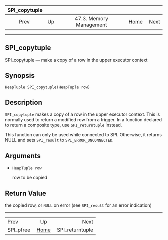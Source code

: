<!--?xml version="1.0" encoding="UTF-8" standalone="no"?-->

|              SPI\_copytuple             |                                                 |                         |                                                       |                                                     |
| :-------------------------------------: | :---------------------------------------------- | :---------------------: | ----------------------------------------------------: | --------------------------------------------------: |
| [Prev](spi-spi-pfree.html "SPI_pfree")  | [Up](spi-memory.html "47.3. Memory Management") | 47.3. Memory Management | [Home](index.html "PostgreSQL 17devel Documentation") |  [Next](spi-spi-returntuple.html "SPI_returntuple") |

***

## SPI\_copytuple

SPI\_copytuple — make a copy of a row in the upper executor context

## Synopsis

    HeapTuple SPI_copytuple(HeapTuple row)

## Description

`SPI_copytuple` makes a copy of a row in the upper executor context. This is normally used to return a modified row from a trigger. In a function declared to return a composite type, use `SPI_returntuple` instead.

This function can only be used while connected to SPI. Otherwise, it returns NULL and sets `SPI_result` to `SPI_ERROR_UNCONNECTED`.

## Arguments

* `HeapTuple row`

    row to be copied

## Return Value

the copied row, or `NULL` on error (see `SPI_result` for an error indication)

***

|                                         |                                                       |                                                     |
| :-------------------------------------- | :---------------------------------------------------: | --------------------------------------------------: |
| [Prev](spi-spi-pfree.html "SPI_pfree")  |    [Up](spi-memory.html "47.3. Memory Management")    |  [Next](spi-spi-returntuple.html "SPI_returntuple") |
| SPI\_pfree                              | [Home](index.html "PostgreSQL 17devel Documentation") |                                    SPI\_returntuple |
